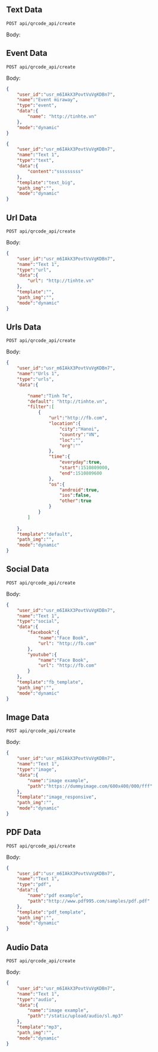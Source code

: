 ## Text Data

`POST api/qrcode_api/create`

Body:


## Event Data

`POST api/qrcode_api/create`

Body:

```json
{
	"user_id":"usr_m6IAkX3PovtVuVgKDBn7",
	"name":"Event miraway",
	"type":"event",
	"data":{
		"name": "http://tinhte.vn"
	},
	"mode":"dynamic"
}
```


```json
{
	"user_id":"usr_m6IAkX3PovtVuVgKDBn7",
	"name":"Text 1",
	"type":"text",
	"data":{
		"content":"sssssssss"
	},
	"template":"text_big",
	"path_img":"",
	"mode":"dynamic"
}
```

## Url Data

`POST api/qrcode_api/create`

Body:

```json
{
	"user_id":"usr_m6IAkX3PovtVuVgKDBn7",
	"name":"Text 1",
	"type":"url",
	"data":{
		"url": "http://tinhte.vn"
	},
	"template":"",
	"path_img":"",
	"mode":"dynamic"
}
```

## Urls Data

`POST api/qrcode_api/create`

Body:

```json
{
	"user_id":"usr_m6IAkX3PovtVuVgKDBn7",
	"name":"Urls 1",
	"type":"urls",
	"data":{
		
		"name":"Tinh Te",
		"default": "http://tinhte.vn",
		"filter":[
			{
				"url":"http://fb.com",
				"location":{
					"city":"Hanoi",
					"country":"VN",
					"loc":"",
					"org":""
				},
				"time":{
					"everyday":true,
					"start":1510809000,
					"end":1510809600
				},
				"os":{
					"android":true,
					"ios":false,
					"other":true
				}
			}
		]
		
	},
	"template":"default",
	"path_img":"",
	"mode":"dynamic"
}

```

## Social Data

`POST api/qrcode_api/create`

Body:

```json
{
	"user_id":"usr_m6IAkX3PovtVuVgKDBn7",
	"name":"Text 1",
	"type":"social",
	"data":{
		"facebook":{
			"name":"Face Book",
			"url": "http://fb.com"
		},
		"youtube":{
			"name":"Face Book",
			"url": "http://fb.com"
		}
	},
	"template":"fb_template",
	"path_img":"",
	"mode":"dynamic"
}
```

## Image Data

`POST api/qrcode_api/create`

Body:

```json
{
	"user_id":"usr_m6IAkX3PovtVuVgKDBn7",
	"name":"Text 1",
	"type":"image",
	"data":{
		"name":"image example",
		"path":"https://dummyimage.com/600x400/000/fff"
	},
	"template":"image_responsive",
	"path_img":"",
	"mode":"dynamic"
}
```

## PDF Data

`POST api/qrcode_api/create`

Body:

```json
{
	"user_id":"usr_m6IAkX3PovtVuVgKDBn7",
	"name":"Text 1",
	"type":"pdf",
	"data":{
		"name":"pdf example",
		"path":"http://www.pdf995.com/samples/pdf.pdf"
	},
	"template":"pdf_template",
	"path_img":"",
	"mode":"dynamic"
}
```

## Audio Data

`POST api/qrcode_api/create`

Body:

```json
{
	"user_id":"usr_m6IAkX3PovtVuVgKDBn7",
	"name":"Text 1",
	"type":"audio",
	"data":{
		"name":"image example",
		"path":"/static/upload/audio/sl.mp3"
	},
	"template":"mp3",
	"path_img":"",
	"mode":"dynamic"
}
```